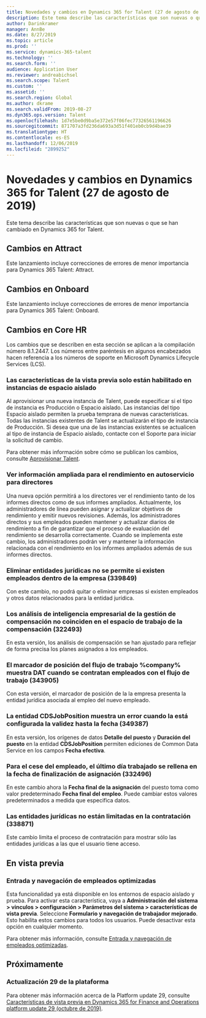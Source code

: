 ```yaml
---
title: Novedades y cambios en Dynamics 365 for Talent (27 de agosto de 2019)
description: Este tema describe las características que son nuevas o que se han cambiado en Microsoft Dynamics 365 for Talent.
author: Darinkramer
manager: AnnBe
ms.date: 8/27/2019
ms.topic: article
ms.prod: ''
ms.service: dynamics-365-talent
ms.technology: ''
ms.search.form: ''
audience: Application User
ms.reviewer: andreabichsel
ms.search.scope: Talent
ms.custom: ''
ms.assetid: ''
ms.search.region: Global
ms.author: dkrame
ms.search.validFrom: 2019-08-27
ms.dyn365.ops.version: Talent
ms.openlocfilehash: 1d7e5be0d9ba5e372e57f06fec77326561196626
ms.sourcegitcommit: 871707a3fd236da693a3d51f401eb0cb9d4bae39
ms.translationtype: HT
ms.contentlocale: es-ES
ms.lasthandoff: 12/06/2019
ms.locfileid: "2899252"
---
```

# <a name="whats-new-or-changed-in-dynamics-365-for-talent-august-27-2019"></a>Novedades y cambios en Dynamics 365 for Talent (27 de agosto de 2019)

Este tema describe las características que son nuevas o que se han cambiado en Dynamics 365 for Talent.

## <a name="changes-in-attract"></a>Cambios en Attract

Este lanzamiento incluye correcciones de errores de menor importancia para Dynamics 365 Talent: Attract.

## <a name="changes-in-onboard"></a>Cambios en Onboard

Este lanzamiento incluye correcciones de errores de menor importancia para Dynamics 365 Talent: Onboard.

## <a name="changes-in-core-hr"></a>Cambios en Core HR

Los cambios que se describen en esta sección se aplican a la compilación número 8.1.2447. Los números entre paréntesis en algunos encabezados hacen referencia a los números de soporte en Microsoft Dynamics Lifecycle Services (LCS).

### <a name="preview-features-are-enabled-only-in-sandbox-instances"></a>Las características de la vista previa solo están habilitado en instancias de espacio aislado

Al aprovisionar una nueva instancia de Talent, puede especificar si el tipo de instancia es Producción o Espacio aislado. Las instancias del tipo Espacio aislado permiten la prueba temprana de nuevas características. Todas las instancias existentes de Talent se actualizarán el tipo de instancia de Producción. Si desea que una de las instancias existentes se actualicen al tipo de instancia de Espacio aislado, contacte con el Soporte para iniciar la solicitud de cambio.

Para obtener más información sobre cómo se publican los cambios, consulte [Aprovisionar Talent](./provisioning-talent.md).

### <a name="view-extended-information-for-performance-in-manager-self-service"></a>Ver información ampliada para el rendimiento en autoservicio para directores

Una nueva opción permitirá a los directores ver el rendimiento tanto de los informes directos como de sus informes ampliados. Actualmente, los administradores de línea pueden asignar y actualizar objetivos de rendimiento y emitir nuevos revisiones. Además, los administradores directos y sus empleados pueden mantener y actualizar diarios de rendimiento a fin de garantizar que el proceso de evaluación del rendimiento se desarrolla correctamente. Cuando se implementa este cambio, los administradores podrán ver y mantener la información relacionada con el rendimiento en los informes ampliados además de sus informes directos.

### <a name="deleting-legal-entities-isnt-allowed-if-employees-exist-within-the-company-339849"></a>Eliminar entidades jurídicas no se permite si existen empleados dentro de la empresa (339849)

Con este cambio, no podrá quitar o eliminar empresas si existen empleados y otros datos relacionados para la entidad jurídica.

### <a name="compensation-management-business-intelligence-analytics-dont-match-on-the-compensation-workspace-322493"></a>Los análisis de inteligencia empresarial de la gestión de compensación no coinciden en el espacio de trabajo de la compensación (322493)

En esta versión, los análisis de compensación se han ajustado para reflejar de forma precisa los planes asignados a los empleados.

### <a name="workflow-placeholder-company-displays-dat-when-hiring-employees-through-workflow-343905"></a>El marcador de posición del flujo de trabajo %company% muestra DAT cuando se contratan empleados con el flujo de trabajo (343905)

Con esta versión, el marcador de posición de la la empresa presenta la entidad jurídica asociada al empleo del nuevo empleado.

### <a name="the-cdsjobposition-entity-displays-an-error-when-valid-to-date-is-set-349387"></a>La entidad CDSJobPosition muestra un error cuando la está configurada la validez hasta la fecha (349387)

En esta versión, los orígenes de datos **Detalle del puesto** y **Duración del puesto** en la entidad **CDSJobPosition** permiten ediciones de Common Data Service en los campos **Fecha efectiva**. 

### <a name="for-employee-termination-the-last-day-worked-is-populated-on-assignment-end-date-332496"></a>Para el cese del empleado, el último día trabajado se rellena en la fecha de finalización de asignación (332496)

En este cambio ahora la **Fecha final de la asignación** del puesto toma como valor predeterminado **Fecha final del empleo**. Puede cambiar estos valores predeterminados a medida que especifica datos.

### <a name="legal-entities-arent-limited-with-hire-338871"></a>Las entidades jurídicas no están limitadas en la contratación (338871)
 
Este cambio limita el proceso de contratación para mostrar sólo las entidades jurídicas a las que el usuario tiene acceso.  

## <a name="in-preview"></a>En vista previa

### <a name="streamlined-employee-entry-and-navigation"></a>Entrada y navegación de empleados optimizadas

Esta funcionalidad ya está disponible en los entornos de espacio aislado y prueba. Para activar esta característica, vaya a **Administración del sistema > vinculos > configuración > Parámetros del sistema > características de vista previa**. Seleccione **Formulario y navegación de trabajador mejorado**. Esto habilita estos cambios para todos los usuarios. Puede desactivar esta opción en cualquier momento.

Para obtener más información, consulte [Entrada y navegación de empleados optimizadas](./streamlined-employee-entry.md).

## <a name="coming-soon"></a>Próximamente

### <a name="platform-update-29"></a>Actualización 29 de la plataforma

Para obtener más información acerca de la Platform update 29, consulte [Características de vista previa en Dynamics 365 for Finance and Operations platform update 29 (octubre de 2019)](https://docs.microsoft.com/en-us/dynamics365/unified-operations/fin-and-ops/get-started/whats-new-platform-update-29).
